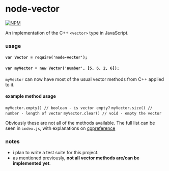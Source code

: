 # node-vector

[![NPM](https://nodei.co/npm/node-vector.png?downloads=true&downloadRank=true&stars=true)](https://nodei.co/npm/node-vector/)

An implementation of the C++ `<vector>` type in JavaScript.

### usage

#### `var Vector = require('node-vector');`
#### `var myVector = new Vector('number', [5, 6, 2, 6]);`

`myVector` can now have most of the usual vector methods from C++ applied to it.

#### example method usage

`myVector.empty() // boolean - is vector empty?`
`myVector.size() // number - length of vector`
`myVector.clear() // void - empty the vector`

Obviously these are not all of the methods available. The full list can be seen
in `index.js`, with explanations on [cppreference](http://en.cppreference.com/w/cpp/container/vector)

### notes

* i plan to write a test suite for this project.
* as mentioned previously, **not all vector methods are/can be implemented
  yet**.


